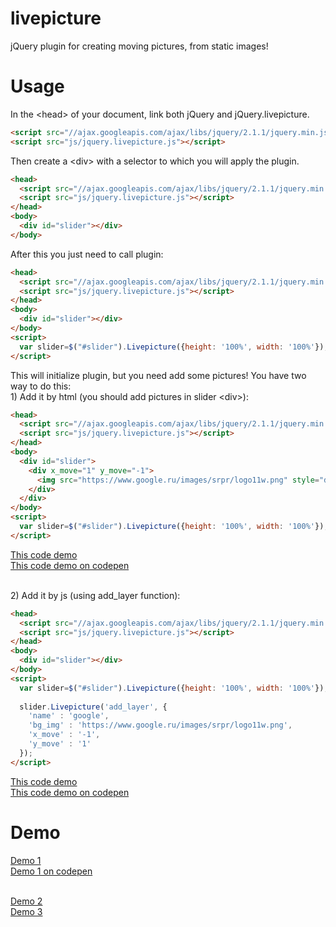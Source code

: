 # livepicture
jQuery plugin for creating moving pictures, from static images!

# Usage
In the &lt;head&gt; of your document, link both jQuery and jQuery.livepicture.

```html
<script src="//ajax.googleapis.com/ajax/libs/jquery/2.1.1/jquery.min.js"></script>
<script src="js/jquery.livepicture.js"></script>
```

Then create a &lt;div&gt; with a selector to which you will apply the plugin.
```html
<head>
  <script src="//ajax.googleapis.com/ajax/libs/jquery/2.1.1/jquery.min.js"></script>
  <script src="js/jquery.livepicture.js"></script>
</head>
<body>
  <div id="slider"></div>
</body>
```

After this you just need to call plugin:
```html
<head>
  <script src="//ajax.googleapis.com/ajax/libs/jquery/2.1.1/jquery.min.js"></script>
  <script src="js/jquery.livepicture.js"></script>
</head>
<body>
  <div id="slider"></div>
</body>
<script> 
  var slider=$("#slider").Livepicture({height: '100%', width: '100%'}); //call plugin
</script>
```

This will initialize plugin, but you need add some pictures! You have two way to do this:
<br>1) Add it by html (you should add pictures in slider &lt;div&gt;):

```html
<head>
  <script src="//ajax.googleapis.com/ajax/libs/jquery/2.1.1/jquery.min.js"></script>
  <script src="js/jquery.livepicture.js"></script>
</head>
<body>
  <div id="slider">
    <div x_move="1" y_move="-1">
      <img src="https://www.google.ru/images/srpr/logo11w.png" style="display:none" />
    </div> 
  </div>
</body>
<script> 
  var slider=$("#slider").Livepicture({height: '100%', width: '100%'}); //call plugin
</script>
```
<a href="http://lionscrayons.com/livepicture/gh_ex1.html" target="_blank">This code demo</a>
<br>
<a href="http://codepen.io/levpasha/pen/myaRLY" target="_blank">This code demo on codepen</a>

<br>2) Add it by js (using add_layer function):

```html
<head>
  <script src="//ajax.googleapis.com/ajax/libs/jquery/2.1.1/jquery.min.js"></script>
  <script src="js/jquery.livepicture.js"></script>
</head>
<body>
  <div id="slider"></div>
</body>
<script> 
  var slider=$("#slider").Livepicture({height: '100%', width: '100%'}); //call plugin
  
  slider.Livepicture('add_layer', {
    'name' : 'google',
    'bg_img' : 'https://www.google.ru/images/srpr/logo11w.png',
    'x_move' : '-1',
    'y_move' : '1'
  });
</script>
```
<a href="http://lionscrayons.com/livepicture/gh_ex2.html" target="_blank">This code demo</a>
<br>
<a href="http://codepen.io/levpasha/pen/dPwNKw" target="_blank">This code demo on codepen</a>

# Demo
<a href="http://lionscrayons.com/livepicture/example_3.html" target="_blank">Demo 1</a>
<br>
<a href="http://codepen.io/levpasha/pen/XJopZz" target="_blank">Demo 1 on codepen</a>

<br><a href="http://lionscrayons.com/livepicture/example_2.html" target="_blank">Demo 2</a>
<br><a href="http://lionscrayons.com/livepicture/example_1.html" target="_blank">Demo 3</a>
